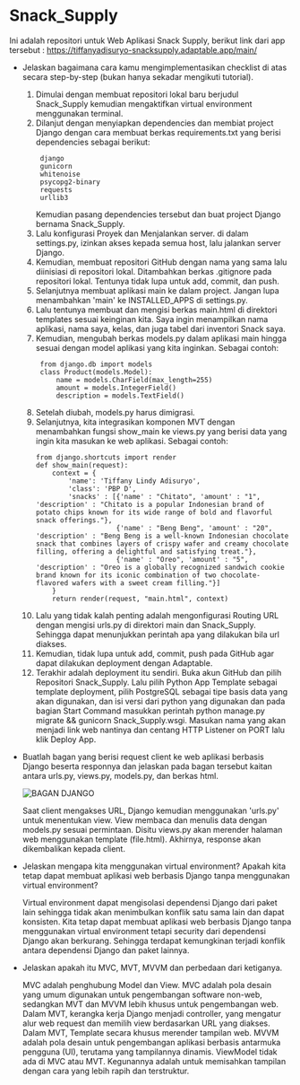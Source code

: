 # Snack_Supply
Ini adalah repositori untuk Web Aplikasi Snack Supply, berikut link dari app tersebut : https://tiffanyadisuryo-snacksupply.adaptable.app/main/ 

* Jelaskan bagaimana cara kamu mengimplementasikan checklist di atas secara step-by-step (bukan hanya sekadar mengikuti tutorial).
  1. Dimulai dengan membuat repositori lokal baru berjudul Snack_Supply kemudian mengaktifkan virtual environment menggunakan terminal.
  2. Dilanjut dengan menyiapkan dependencies dan membiat project Django dengan cara membuat berkas requirements.txt yang berisi dependencies sebagai berikut:
     ```
      django
      gunicorn
      whitenoise
      psycopg2-binary
      requests
      urllib3
     ```
     Kemudian pasang dependencies tersebut dan buat project Django bernama Snack_Supply.
  4. Lalu konfigurasi Proyek dan Menjalankan server. di dalam settings.py, izinkan akses kepada semua host, lalu jalankan server Django.
  5. Kemudian, membuat repositori GitHub dengan nama yang sama lalu diinisiasi di repositori lokal. Ditambahkan berkas .gitignore pada repositori lokal. Tentunya tidak lupa untuk add, commit, dan push.
  6. Selanjutnya membuat aplikasi main ke dalam project. Jangan lupa menambahkan 'main' ke INSTALLED_APPS di settings.py.
  7. Lalu tentunya membuat dan mengisi berkas main.html di direktori templates sesuai keinginan kita. Saya ingin menampilkan nama aplikasi, nama saya, kelas, dan juga tabel dari inventori Snack saya.
  8. Kemudian, mengubah berkas models.py dalam aplikasi main hingga sesuai dengan model aplikasi yang kita inginkan. Sebagai contoh:
     ```
      from django.db import models
      class Product(models.Model):
          name = models.CharField(max_length=255)
          amount = models.IntegerField()
          description = models.TextField()
     ```
  10. Setelah diubah, models.py harus dimigrasi.
  11. Selanjutnya, kita integrasikan komponen MVT dengan menambahkan fungsi show_main ke views.py yang berisi data yang ingin kita masukan ke web aplikasi. Sebagai contoh:
      ```
      from django.shortcuts import render
      def show_main(request):
          context = {
              'name': 'Tiffany Lindy Adisuryo',
              'class': 'PBP D',
              'snacks' : [{'name' : "Chitato", 'amount' : "1", 'description' : "Chitato is a popular Indonesian brand of potato chips known for its wide range of bold and flavorful snack offerings."},
                          {'name' : "Beng Beng", 'amount' : "20", 'description' : "Beng Beng is a well-known Indonesian chocolate snack that combines layers of crispy wafer and creamy chocolate filling, offering a delightful and satisfying treat."},
                          {'name' : "Oreo", 'amount' : "5", 'description' : "Oreo is a globally recognized sandwich cookie brand known for its iconic combination of two chocolate-flavored wafers with a sweet cream filling."}]
          }
          return render(request, "main.html", context)
      ```
  13. Lalu yang tidak kalah penting adalah mengonfigurasi Routing URL dengan mengisi urls.py di direktori main dan Snack_Supply. Sehingga dapat menunjukkan perintah apa yang dilakukan bila url diakses.
  14. Kemudian, tidak lupa untuk add, commit, push pada GitHub agar dapat dilakukan deployment dengan Adaptable. 
  15. Terakhir adalah deployment itu sendiri. Buka akun GitHub dan pilih Repositori Snack_Supply. Lalu pilih Python App Template sebagai template deployment, pilih PostgreSQL sebagai tipe basis data yang akan digunakan, dan isi versi dari python yang digunakan dan pada bagian Start Command masukkan perintah python manage.py migrate && gunicorn Snack_Supply.wsgi. Masukan nama yang akan menjadi link web nantinya dan centang HTTP Listener on PORT lalu klik Deploy App.

* Buatlah bagan yang berisi request client ke web aplikasi berbasis Django beserta responnya dan jelaskan pada bagan tersebut kaitan antara urls.py, views.py, models.py, dan berkas html.
    
    ![BAGAN DJANGO](C:\Users\ASUS\Documents\2kuliaahh\PBP\Tugas\Tugas2\Snack_Supply\BaganDjango.png)
  
  Saat client mengakses URL, Django kemudian menggunakan 'urls.py' untuk menentukan view. View membaca dan menulis data dengan models.py sesuai permintaan. Disitu views.py akan merender halaman web menggunakan template (file.html). Akhirnya, response akan dikembalikan kepada client.


* Jelaskan mengapa kita menggunakan virtual environment? Apakah kita tetap dapat membuat aplikasi web berbasis Django tanpa menggunakan virtual environment?

  Virtual environment dapat mengisolasi dependensi Django dari paket lain sehingga tidak akan menimbulkan konflik satu sama lain dan dapat konsisten. 
  Kita tetap dapat membuat aplikasi web berbasis Django tanpa menggunakan virtual environment tetapi security dari dependensi Django akan berkurang. Sehingga terdapat kemungkinan terjadi konflik antara dependensi Django dan paket lainnya.

* Jelaskan apakah itu MVC, MVT, MVVM dan perbedaan dari ketiganya.

  MVC adalah penghubung Model dan View. MVC adalah pola desain yang umum digunakan untuk pengembangan software non-web, sedangkan MVT dan MVVM lebih khusus untuk     pengembangan web.
  Dalam MVT, kerangka kerja Django menjadi controller, yang mengatur alur web request dan memilih view berdasarkan URL yang diakses. Dalam MVT, Template secara khusus merender tampilan web.
  MVVM adalah pola desain untuk pengembangan aplikasi berbasis antarmuka pengguna (UI), terutama yang tampilannya dinamis.
  ViewModel tidak ada di MVC atau MVT. Kegunannya adalah untuk memisahkan tampilan dengan cara yang lebih rapih dan terstruktur.
